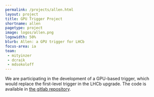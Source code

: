 ```yaml
---
permalink: /projects/allen.html
layout: project
title: GPU Trigger Project
shortname: allen
pagetype: project
image: logos/allen.png
logowidth: 50%
blurb: Allen: a GPU trigger for LHCb
focus-area: ia
team:
 - mityinzer
 - dcraik
 - mdsokoloff
---
```


We are participating in the development of a GPU-based trigger, which would replace the first-level trigger in the LHCb upgrade. 
The code is available in [the gitlab repository](https://gitlab.cern.ch/lhcb/Allen).
